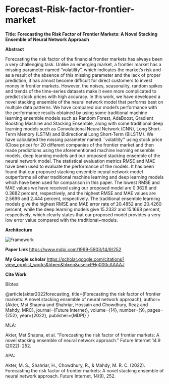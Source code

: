 # Forecast-Risk-factor-frontier-market



**Title: Forecasting the Risk Factor of Frontier Markets: A Novel Stacking Ensemble of Neural Network Approach**

**Abstract**

Forecasting the risk factor of the financial frontier markets has always been a very challenging task. Unlike an emerging market, a frontier market has a missing parameter named “volatility”, which indicates the market’s risk and as a result of the absence of this missing parameter and the lack of proper prediction, it has almost become difficult for direct customers to invest money in frontier markets. However, the noises, seasonality, random spikes and trends of the time-series datasets make it even more complicated to predict  stock prices with high accuracy. In this work, we have developed a novel stacking ensemble of the neural network model that performs best on multiple data patterns. We have compared our model’s performance with the performance results obtained by using some traditional machine learning ensemble models such as Random Forest, AdaBoost, Gradient Boosting Machine and Stacking Ensemble, along with some traditional deep learning models such as Convolutional Neural Network (CNN), Long Short-Term Memory (LSTM) and Bidirectional Long Short-Term (BiLSTM). We have calculated the missing parameter named ``volatility'' using stock price (Close price) for 20 different companies of the frontier market and then made predictions using the aforementioned machine learning ensemble models, deep learning models and our proposed stacking ensemble of the neural network model. The statistical evaluation metrics RMSE and MAE have been used to evaluate the performance of the models. It has been found that our proposed stacking ensemble neural network model outperforms all other traditional machine learning and deep learning models which have been used for comparison in this paper.  The lowest RMSE and MAE values we have received using our proposed model are 0.3626 and 0.3682 percent, respectively, and the highest RMSE and MAE values are 2.5696 and 2.444 percent, respectively. The traditional ensemble learning models give the highest RMSE and MAE error rate of 20.4852 and 20.4260 percent, while the deep learning models give 15.2332 and 15.1668 percent, respectively, which clearly states that our proposed model provides a very low error value compared with the traditional~models.


**Architecture**

 ![Framework](./images1/fig1.png)


**Paper Link**
https://www.mdpi.com/1999-5903/14/9/252

**My Google scholar**
https://scholar.google.com/citations?view_op=list_works&hl=en&hl=en&user=PHg000cAAAAJ


  **Cite Work**

  Bibtex:  
  
  @article{akter2022forecasting,
  title={Forecasting the risk factor of frontier markets: A novel stacking ensemble of neural network approach},
  author={Akter, Mst Shapna and Shahriar, Hossain and Chowdhury, Reaz and Mahdy, MRC},
  journal={Future Internet},
  volume={14},
  number={9},
  pages={252},
  year={2022},
  publisher={MDPI}
}


MLA:

Akter, Mst Shapna, et al. "Forecasting the risk factor of frontier markets: A novel stacking ensemble of neural network approach." Future Internet 14.9 (2022): 252.

APA:

Akter, M. S., Shahriar, H., Chowdhury, R., & Mahdy, M. R. C. (2022). Forecasting the risk factor of frontier markets: A novel stacking ensemble of neural network approach. Future Internet, 14(9), 252.
   



